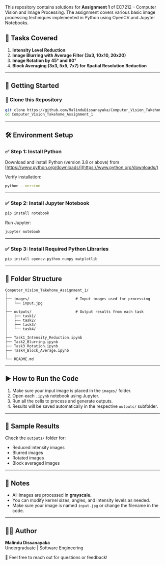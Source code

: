 


This repository contains solutions for **Assignment 1** of EC7212 – Computer Vision and Image Processing. The assignment covers various basic image processing techniques implemented in Python using OpenCV and Jupyter Notebooks.

## 📝 Tasks Covered

1. **Intensity Level Reduction**  
2. **Image Blurring with Average Filter (3x3, 10x10, 20x20)**  
3. **Image Rotation by 45° and 90°**  
4. **Block Averaging (3x3, 5x5, 7x7) for Spatial Resolution Reduction**  

---

## 🚀 Getting Started

### 🔁 Clone this Repository

```bash
git clone https://github.com/MalinduDissanayaka/Computer_Vision_Takehome_Assignment_1.git
cd Computer_Vision_Takehome_Assignment_1
```

---

## 🛠️ Environment Setup

### ✅ Step 1: Install Python

Download and install Python (version 3.8 or above) from [https://www.python.org/downloads/](https://www.python.org/downloads/)

Verify installation:
```bash
python --version
```

---

### ✅ Step 2: Install Jupyter Notebook

```bash
pip install notebook
```

Run Jupyter:
```bash
jupyter notebook
```

---

### ✅ Step 3: Install Required Python Libraries

```bash
pip install opencv-python numpy matplotlib
```

---

## 📁 Folder Structure

```
Computer_Vision_Takehome_Assignment_1/
│
├── images/                     # Input images used for processing
│   └── input.jpg
│
├── outputs/                    # Output results from each task
│   ├── task1/
│   ├── task2/
│   ├── task3/
│   └── task4/
│
├── Task1_Intensity_Reduction.ipynb
├── Task2_Blurring.ipynb
├── Task3_Rotation.ipynb
├── Task4_Block_Average.ipynb
│
└── README.md
```

---

## ▶️ How to Run the Code

1. Make sure your input image is placed in the `images/` folder.
2. Open each `.ipynb` notebook using Jupyter.
3. Run all the cells to process and generate outputs.
4. Results will be saved automatically in the respective `outputs/` subfolder.

---

## 📸 Sample Results

Check the `outputs/` folder for:
- Reduced intensity images
- Blurred images
- Rotated images
- Block averaged images

---

## 📌 Notes

- All images are processed in **grayscale**.
- You can modify kernel sizes, angles, and intensity levels as needed.
- Make sure your image is named `input.jpg` or change the filename in the code.

---

## 🧑‍💻 Author

**Malindu Dissanayaka**  
Undergraduate | Software Engineering  

📧 Feel free to reach out for questions or feedback!
